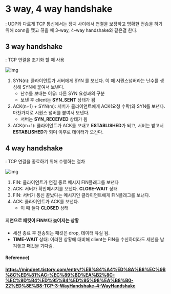 # 3 way, 4 way handshake

: UDP와 다르게 TCP 통신에서는 장치 사이에서 연결을 보장하고 명확한 전송을 하기 위해 conn을 맺고 끊을 때 3-way, 4-way handshake와 같은걸 한다.



## 3 way handshake

: TCP 연결을 초기화 할 때 사용 

![img](https://t1.daumcdn.net/cfile/tistory/225A964D52F1BB6917)

1. SYN(n): 클라이언트가 서버에게 SYN 를 보낸다. 이 때 시퀀스넘버라는 난수를 생성해 SYN에 붙여서 보낸다.
   * 난수를 보내는 이유: 다른 SYN 요청과의 구분
   * 보낸 후 client는 **SYN_SENT** 상태가 됨
2. ACK(n+1) + SYN(m): 서버가 클라이언트에게 ACK(요청 수락)와 SYN를 보낸다. 마찬가지로 시퀀스 넘버를 붙여서 보낸다.
   * 서버는 **SYN_RECEIVED** 상태가 됨 
3. ACK(m+1): 클라이언트가 ACK를 보내고 **ESTABLISHED**가 되고, 서버는 받고서 **ESTABLISHED**가 되며 이후로 데이터가 오간다.



## 4 way handshake

: TCP 연결을 종료하기 위해 수행하는 절차

![img](https://t1.daumcdn.net/cfile/tistory/2152353F52F1C02835)

1. FIN: 클라이언트가 연결 종료 메시지 FIN플래그를 보낸다
2. ACK: 서버가 확인메시지를 보낸다. **CLOSE-WAIT** 상태
3. FIN: 서버가 통신 끝났다는 메시지인 클라이언트에게 FIN플래그를 보낸다.
4. ACK: 클라이언트가 ACK를 보낸다.
   * 이 때 둘다 **CLOSED** 상태 

#### 지연으로 패킷이 FIN보다 늦어지는 상황

* 세션 종료 후 전송되는 패킷은 drop, 데이터 유실 됨.
* **TIME-WAIT** 상태: 이러한 상황에 대비해 client는 FIN을 수신하더라도 세션을 남겨놓고 패킷을 기다림.





#### Reference)

#### https://mindnet.tistory.com/entry/%EB%84%A4%ED%8A%B8%EC%9B%8C%ED%81%AC-%EC%89%BD%EA%B2%8C-%EC%9D%B4%ED%95%B4%ED%95%98%EA%B8%B0-22%ED%8E%B8-TCP-3-WayHandshake-4-WayHandshake